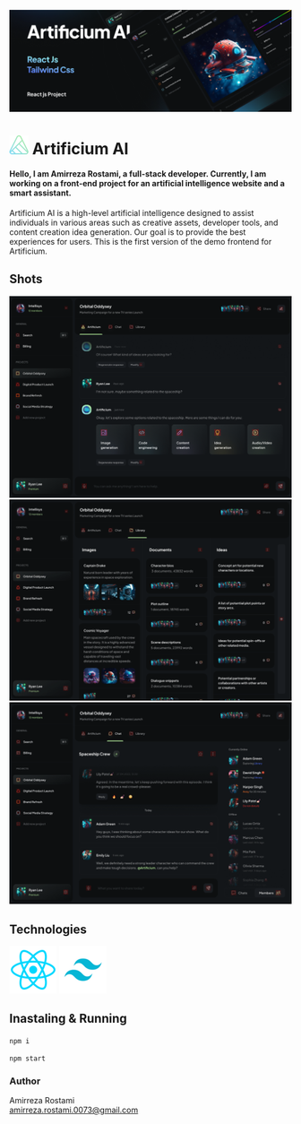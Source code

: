 ![react project](https://github.com/amirrezaRst/Artificium/blob/master/public/images/readme-baner.png?raw=true)
# ![artificium](https://github.com/amirrezaRst/Artificium/blob/master/public/images/logo.png?raw=true) Artificium AI

#### Hello, I am Amirreza Rostami, a full-stack developer. Currently, I am working on a front-end project for an artificial intelligence website and a smart assistant.

Artificium AI is a high-level artificial intelligence designed to assist individuals in various areas such as creative assets, developer tools, and content creation idea generation. Our goal is to provide the best experiences for users. This is the first version of the demo frontend for Artificium.

## Shots
![artificium](https://github.com/amirrezaRst/Artificium/blob/master/public/images/readme-shot1.png?raw=true)
![artificium](https://github.com/amirrezaRst/Artificium/blob/master/public/images/readme-shot2.png?raw=true)
![artificium](https://github.com/amirrezaRst/Artificium/blob/master/public/images/readme-shot3.png?raw=true)

## Technologies
[![artificium](https://github.com/amirrezaRst/Artificium/blob/master/public/images/readme-react-logo4.png?raw=true)](https://legacy.reactjs.org/)
[![artificium](https://github.com/amirrezaRst/Artificium/blob/master/public/images/readme-tailwind-logo4.png?raw=true)](https://tailwindcss.com/)

## Inastaling & Running
``npm i`` 

``npm start``

### Author
Amirreza Rostami  
amirreza.rostami.0073@gmail.com
